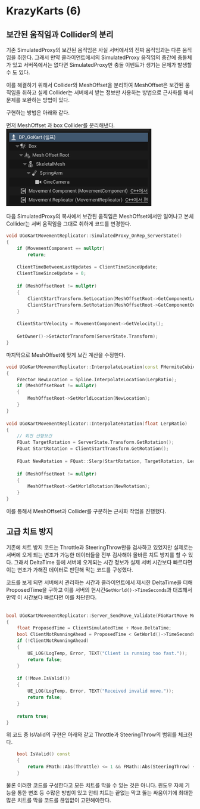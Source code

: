 # KrazyKarts (6)

## 보간된 움직임과 Collider의 분리

기존 SimulatedProxy의 보간된 움직임은 사실 서버에서의 진짜 움직임과는 다른 움직임을 취한다. 그래서 만약 클라이언트에서의 SimulatedProxy 움직임의 중간에 충돌체가 있고 서버쪽에서는 없다면 SimulatedProxy만 충돌 이벤트가 생기는 문제가 발생할 수 도 있다.

이를 해결하기 위해서 Collider와 MeshOffset을 분리하여 MeshOffset은 보간된 움직임을 취하고 실제 Collider는 서버에서 받는 정보만 사용하는 방법으로 근사화를 해서 문제를 보완하는 방법이 있다.

구현하는 방법은 아래와 같다.

먼저 MeshOffset 과 box Collider를 분리해낸다.
![2](/Assets/Images/Unreal/실습/KrazyKarts/2.png)

다음 SimulatedProxy의 복사에서 보간된 움직임은 MeshOffset에서만 일어나고 본체 Collider는 서버 움직임을 그대로 취하게 코드를 변경한다.

```C++
void UGoKartMovementReplicator::SimulatedProxy_OnRep_ServerState()
{
	if (MovementComponent == nullptr)
		return;

	ClientTimeBetweenLastUpdates = ClientTimeSinceUpdate;
	ClientTimeSinceUpdate = 0;

	if (MeshOffsetRoot != nullptr)
	{
		ClientStartTransform.SetLocation(MeshOffsetRoot->GetComponentLocation());
		ClientStartTransform.SetRotation(MeshOffsetRoot->GetComponentQuat());
	}

	ClientStartVelocity = MovementComponent->GetVelocity();

	GetOwner()->SetActorTransform(ServerState.Transform);
}
```

마지막으로 MeshOffset에 맞게 보간 계산을 수정한다.

```C++
void UGoKartMovementReplicator::InterpolateLocation(const FHermiteCubicSpline &Spline, float LerpRatio)
{
	FVector NewLocation = Spline.InterpolateLocation(LerpRatio);
	if (MeshOffsetRoot != nullptr)
	{
		MeshOffsetRoot->SetWorldLocation(NewLocation);
	}
}

void UGoKartMovementReplicator::InterpolateRotation(float LerpRatio)
{
	// 회전 선형보간
	FQuat TargetRotation = ServerState.Transform.GetRotation();
	FQuat StartRotation = ClientStartTransform.GetRotation();

	FQuat NewRotation = FQuat::Slerp(StartRotation, TargetRotation, LerpRatio);

	if (MeshOffsetRoot != nullptr)
	{
		MeshOffsetRoot->SetWorldRotation(NewRotation);
	}
}
```

이를 통해서 MeshOffset과 Collider를 구분하는 근사화 작업을 진행했다.

## 고급 치트 방지

기존에 치트 방지 코드는 Throttle과 SteeringThrow만을 검사하고 있었지만 실제로는 서버에 오게 되는 변조가 가능한 데이터들을 전부 검사해야 올바른 치트 방지를 할 수 있다. 그래서 DeltaTime 등에 서버에 오게되는 시간 정보가 실제 서버 시간보다 빠르다면 이는 변조가 가해진 데이터로 판단해 막는 코드를 구성했다.

코드를 보게 되면 서버에서 관리하는 시간과 클라이언트에서 제시한 DeltaTime을 더해 ProposedTime을 구하고 이를 서버의 현시간<code>GetWorld()->TimeSeconds</code>과 대조해서 만약 이 시간보다 빠르다면 이를 차단한다.

```C++

bool UGoKartMovementReplicator::Server_SendMove_Validate(FGoKartMove Move)
{
	float ProposedTime = ClientSimulatedTime + Move.DeltaTime;
	bool ClientNotRunningAhead = ProposedTime < GetWorld()->TimeSeconds;
	if (!ClientNotRunningAhead)
	{
		UE_LOG(LogTemp, Error, TEXT("Client is running too fast."));
		return false;
	}

	if (!Move.IsValid())
	{
		UE_LOG(LogTemp, Error, TEXT("Received invalid move."));
		return false;
	}

	return true;
}

```

위 코드 중 IsValid의 구현은 아래와 같고 Throttle과 SteeringThrow의 범위를 체크한다.

```C++
	bool IsValid() const
	{
		return FMath::Abs(Throttle) <= 1 && FMath::Abs(SteeringThrow) <= 1;
	}
```

물론 이러한 코드를 구성한다고 모든 치트를 막을 수 있는 것은 아니다. 윈도우 자체 기능을 통한 변조 등 수많은 방법이 있고 안티 치트는 끝없는 막고 뚫는 싸움이기에 최대한 많은 치트를 막을 코드를 끊임없이 고민해야한다.
